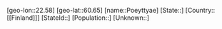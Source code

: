﻿---
location: [60.65,22.58]
mapzoom: [7,12] 
mapmarker: city 
type: City
tags:
- geo/City


SpocWebEntityId: 33572
isDeleted: false
confidential: public

---
[geo-lon::22.58]
[geo-lat::60.65]
[name::Poeyttyae]
[State::]
[Country::[[Finland]]]
[StateId::]
[Population::]
[Unknown::]

